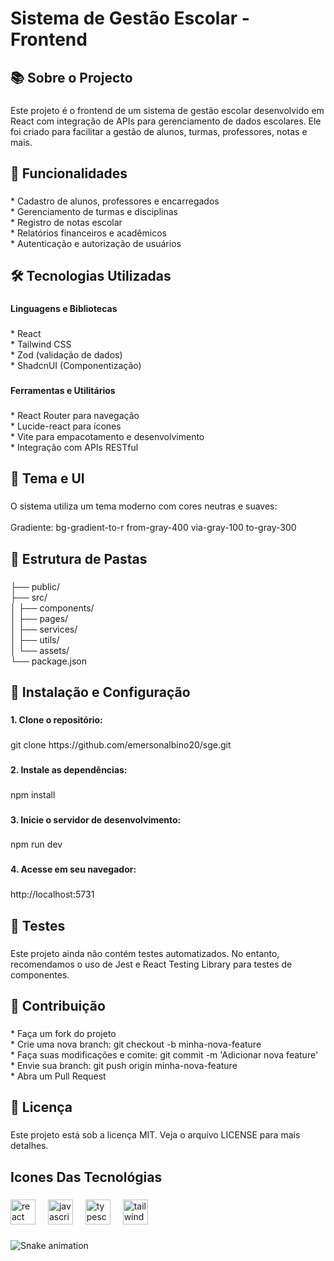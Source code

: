 <h1 align="left">Sistema de Gestão Escolar - Frontend</h1>

###

<h2 align="left">📚 Sobre o Projecto</h2>

###

<p align="left">Este projeto é o frontend de um sistema de gestão escolar desenvolvido em React com integração de APIs para gerenciamento de dados escolares. Ele foi criado para facilitar a gestão de alunos, turmas, professores, notas e mais.</p>

###

<h2 align="left">🚀 Funcionalidades</h2>

###

<p align="left">* Cadastro de alunos, professores e encarregados<br>* Gerenciamento de turmas e disciplinas<br>* Registro de notas escolar<br>* Relatórios financeiros e acadêmicos<br>* Autenticação e autorização de usuários</p>

###

<h2 align="left">🛠 Tecnologias Utilizadas</h2>

###

<h4 align="left">Linguagens e Bibliotecas</h4>

###

<p align="left">* React<br>* Tailwind CSS<br>* Zod (validação de dados)<br>* ShadcnUI (Componentização)</p>

###

<h4 align="left">Ferramentas e Utilitários</h4>

###

<p align="left">* React Router para navegação<br>* Lucide-react para ícones<br>* Vite para empacotamento e desenvolvimento<br>* Integração com APIs RESTful</p>

###

<h2 align="left">🎨 Tema e UI</h2>

###

<p align="left">O sistema utiliza um tema moderno com cores neutras e suaves:<br><br>Gradiente: bg-gradient-to-r from-gray-400 via-gray-100 to-gray-300</p>

###

<h2 align="left">📂 Estrutura de Pastas</h2>

###

<p align="left">├── public/<br>├── src/<br>│   ├── components/<br>│   ├── pages/<br>│   ├── services/<br>│   ├── utils/<br>│   └── assets/<br>└── package.json</p>

###

<h2 align="left">🚀 Instalação e Configuração</h2>

###

<h4 align="left">1. Clone o repositório:</h4>

###

<p align="left">git clone https://github.com/emersonalbino20/sge.git</p>

###

<h4 align="left">2. Instale as dependências:</h4>

###

<p align="left">npm install</p>

###

<h4 align="left">3. Inicie o servidor de desenvolvimento:</h4>

###

<p align="left">npm run dev</p>

###

<h4 align="left">4. Acesse em seu navegador:</h4>

###

<p align="left">http://localhost:5731</p>

###

<h2 align="left">🧪 Testes</h2>

###

<p align="left">Este projeto ainda não contém testes automatizados. No entanto, recomendamos o uso de Jest e React Testing Library para testes de componentes.</p>

###

<h2 align="left">🤝 Contribuição</h2>

###

<p align="left">* Faça um fork do projeto<br>* Crie uma nova branch: git checkout -b minha-nova-feature<br>* Faça suas modificações e comite: git commit -m 'Adicionar nova feature'<br>* Envie sua branch: git push origin minha-nova-feature<br>* Abra um Pull Request</p>

###

<h2 align="left">📄 Licença</h2>

###

<p align="left">Este projeto está sob a licença MIT. Veja o arquivo LICENSE para mais detalhes.</p>

###

<h2 align="left">Icones Das Tecnológias</h2>

###

<div align="left">
  <img src="https://cdn.jsdelivr.net/gh/devicons/devicon/icons/react/react-original-wordmark.svg" height="40" alt="react logo"  />
  <img width="12" />
  <img src="https://cdn.jsdelivr.net/gh/devicons/devicon/icons/javascript/javascript-original.svg" height="40" alt="javascript logo"  />
  <img width="12" />
  <img src="https://cdn.jsdelivr.net/gh/devicons/devicon/icons/typescript/typescript-plain.svg" height="40" alt="typescript logo"  />
  <img width="12" />
  <img src="https://cdn.jsdelivr.net/gh/devicons/devicon/icons/tailwindcss/tailwindcss-original-wordmark.svg" height="40" alt="tailwindcss logo"  />
</div>

###

<img src="https://raw.githubusercontent.com/emersonalbino20/emersonalbino20/output/snake.svg" alt="Snake animation" />

###

